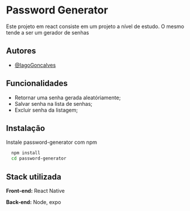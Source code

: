 
# Password Generator

Este projeto em react consiste em um projeto a nível de estudo. O mesmo tende a ser um gerador de senhas
## Autores

- [@IagoGoncalves](https://www.github.com/IagoGoncalves)


## Funcionalidades

- Retornar uma senha gerada aleatóriamente;
- Salvar senha na lista de senhas;
- Excluir senha da listagem;


## Instalação

Instale password-generator com npm

```bash
  npm install
  cd password-generator
```
    
## Stack utilizada

**Front-end:** React Native

**Back-end:** Node, expo

